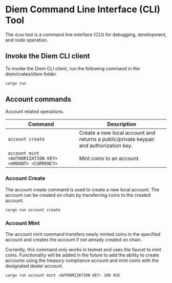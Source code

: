 # Diem Command Line Interface (CLI) Tool

The `diem` tool is a command line interface (CLI) for debugging, development, and node operation.

## Invoke the Diem CLI client
To invoke the Diem CLI client, run the following command in the diem/crates/diem folder.

```bash
cargo run
```

## Account commands
Account related operations.

|Command | Description|
|----- |----- |
| `account create`| Create a new local account and returns a public/private keypair and authorization key.|
|`account mint <AUTHORIZATION KEY> <AMOUNT> <CURRENCY>` | Mint coins to an account. |

### Account Create
The account create command is used to create a new local account. The account can be created on chain by transferring coins to the created account.

```bash
cargo run account create
```

### Account Mint
The account mint command transfers newly minted coins in the specified account and creates the account if not already created on chain.

Currently, this command only works in testnet and uses the faucet to mint coins. Functionality will be added in the future to add the ability to create accounts using the treasury compliance account and mint coins with the designated dealer account.

```bash
cargo run account mint <AUTHORIZATION KEY> 100 XUS
```
